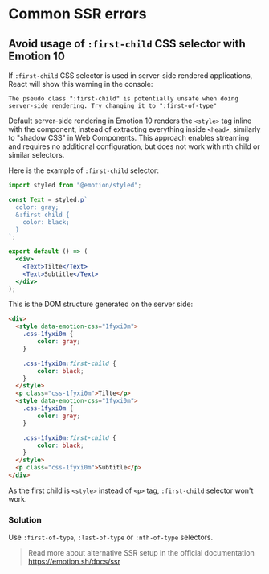 # Common SSR errors

## Avoid usage of `:first-child` CSS selector with Emotion 10

If `:first-child` CSS selector is used in server-side rendered applications, React will show this warning in the console:
```
The pseudo class ":first-child" is potentially unsafe when doing server-side rendering. Try changing it to ":first-of-type"
```

Default server-side rendering in Emotion 10 renders the `<style>` tag inline with the component, instead of extracting everything inside `<head>`, similarly to "shadow CSS" in Web Components.
This approach enables streaming and requires no additional configuration, but does not work with nth child or similar selectors.

Here is the example of `:first-child` selector:
```jsx
import styled from "@emotion/styled";

const Text = styled.p`
  color: gray;
  &:first-child {
    color: black;
  }
`;

export default () => (
  <div>
    <Text>Tilte</Text>
    <Text>Subtitle</Text>
  </div>
);
```

This is the DOM structure generated on the server side:
```html
<div>
  <style data-emotion-css="1fyxi0m">
    .css-1fyxi0m {
        color: gray;
    }

    .css-1fyxi0m:first-child {
        color: black;
    }
  </style>
  <p class="css-1fyxi0m">Tilte</p>
  <style data-emotion-css="1fyxi0m">
    .css-1fyxi0m {
        color: gray;
    }

    .css-1fyxi0m:first-child {
        color: black;
    }
  </style>
  <p class="css-1fyxi0m">Subtitle</p>
</div>
```
As the first child is `<style>` instead of `<p>` tag, `:first-child` selector won't work.

### Solution
Use `:first-of-type`, `:last-of-type` or `:nth-of-type` selectors.

> Read more about alternative SSR setup in the official documentation https://emotion.sh/docs/ssr
